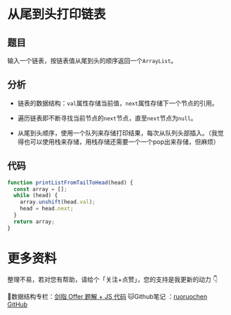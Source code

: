 # 从尾到头打印链表

## 题目

输入一个链表，按链表值从尾到头的顺序返回一个`ArrayList`。

## 分析

- 链表的数据结构：`val`属性存储当前值，`next`属性存储下一个节点的引用。

- 遍历链表即不断寻找当前节点的`next`节点，直至`next`节点为`null`。
- 从尾到头顺序，使用一个队列来存储打印结果，每次从队列头部插入。（我觉得也可以使用栈来存储，用栈存储还需要一个一个pop出来存储，但麻烦）

## 代码

```js
function printListFromTailToHead(head) {
  const array = [];
  while (head) {
    array.unshift(head.val);
    head = head.next;
  }
  return array;
}
```

# 更多资料

整理不易，若对您有帮助，请给个「关注+点赞」，您的支持是我更新的动力 👇

📖数据结构专栏：[剑指 Offer 题解 + JS 代码](https://blog.csdn.net/weixin_43786756/category_10716516.html) 
🐱Github笔记 ：[ruoruochen GitHub](https://github.com/ruoruochen/front-end-note)